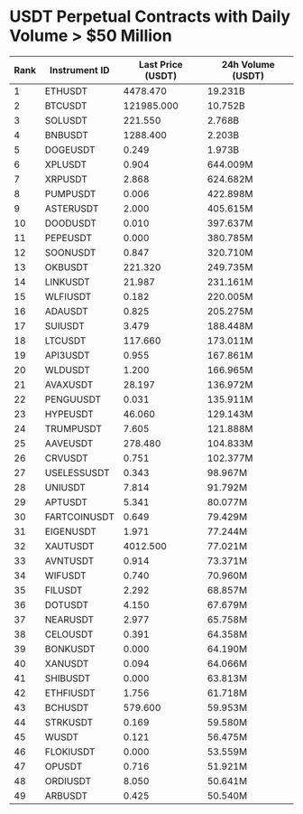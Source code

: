# USDT Perpetual Contracts with Daily Volume > $50 Million

| Rank | Instrument ID | Last Price (USDT) | 24h Volume (USDT) |
|------|---------------|-------------------|-------------------|
| 1 | ETHUSDT | 4478.470 | 19.231B |
| 2 | BTCUSDT | 121985.000 | 10.752B |
| 3 | SOLUSDT | 221.550 | 2.768B |
| 4 | BNBUSDT | 1288.400 | 2.203B |
| 5 | DOGEUSDT | 0.249 | 1.973B |
| 6 | XPLUSDT | 0.904 | 644.009M |
| 7 | XRPUSDT | 2.868 | 624.682M |
| 8 | PUMPUSDT | 0.006 | 422.898M |
| 9 | ASTERUSDT | 2.000 | 405.615M |
| 10 | DOODUSDT | 0.010 | 397.637M |
| 11 | PEPEUSDT | 0.000 | 380.785M |
| 12 | SOONUSDT | 0.847 | 320.710M |
| 13 | OKBUSDT | 221.320 | 249.735M |
| 14 | LINKUSDT | 21.987 | 231.161M |
| 15 | WLFIUSDT | 0.182 | 220.005M |
| 16 | ADAUSDT | 0.825 | 205.275M |
| 17 | SUIUSDT | 3.479 | 188.448M |
| 18 | LTCUSDT | 117.660 | 173.011M |
| 19 | API3USDT | 0.955 | 167.861M |
| 20 | WLDUSDT | 1.200 | 166.965M |
| 21 | AVAXUSDT | 28.197 | 136.972M |
| 22 | PENGUUSDT | 0.031 | 135.911M |
| 23 | HYPEUSDT | 46.060 | 129.143M |
| 24 | TRUMPUSDT | 7.605 | 121.888M |
| 25 | AAVEUSDT | 278.480 | 104.833M |
| 26 | CRVUSDT | 0.751 | 102.377M |
| 27 | USELESSUSDT | 0.343 | 98.967M |
| 28 | UNIUSDT | 7.814 | 91.792M |
| 29 | APTUSDT | 5.341 | 80.077M |
| 30 | FARTCOINUSDT | 0.649 | 79.429M |
| 31 | EIGENUSDT | 1.971 | 77.244M |
| 32 | XAUTUSDT | 4012.500 | 77.021M |
| 33 | AVNTUSDT | 0.914 | 73.371M |
| 34 | WIFUSDT | 0.740 | 70.960M |
| 35 | FILUSDT | 2.292 | 68.857M |
| 36 | DOTUSDT | 4.150 | 67.679M |
| 37 | NEARUSDT | 2.977 | 65.758M |
| 38 | CELOUSDT | 0.391 | 64.358M |
| 39 | BONKUSDT | 0.000 | 64.190M |
| 40 | XANUSDT | 0.094 | 64.066M |
| 41 | SHIBUSDT | 0.000 | 63.813M |
| 42 | ETHFIUSDT | 1.756 | 61.718M |
| 43 | BCHUSDT | 579.600 | 59.953M |
| 44 | STRKUSDT | 0.169 | 59.580M |
| 45 | WUSDT | 0.121 | 56.475M |
| 46 | FLOKIUSDT | 0.000 | 53.559M |
| 47 | OPUSDT | 0.716 | 51.921M |
| 48 | ORDIUSDT | 8.050 | 50.641M |
| 49 | ARBUSDT | 0.425 | 50.540M |
